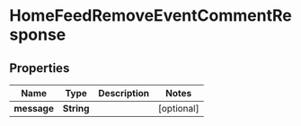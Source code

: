 

# HomeFeedRemoveEventCommentResponse


## Properties

| Name | Type | Description | Notes |
|------------ | ------------- | ------------- | -------------|
|**message** | **String** |  |  [optional] |



